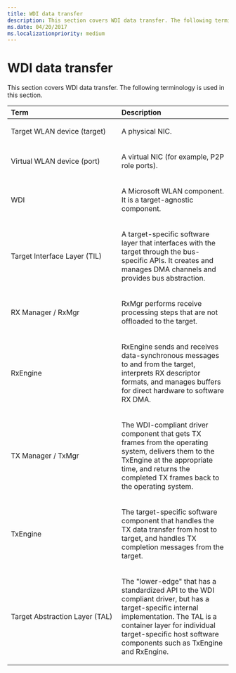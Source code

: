 ```yaml
---
title: WDI data transfer
description: This section covers WDI data transfer. The following terminology is used in this section.
ms.date: 04/20/2017
ms.localizationpriority: medium
---
```


# WDI data transfer


This section covers WDI data transfer. The following terminology is used in this section.

<table>
<colgroup>
<col width="50%" />
<col width="50%" />
</colgroup>
<thead>
<tr class="header">
<th align="left">Term</th>
<th align="left">Description</th>
</tr>
</thead>
<tbody>
<tr class="odd">
<td align="left"><p>Target WLAN device (target)</p></td>
<td align="left"><p>A physical NIC.</p></td>
</tr>
<tr class="even">
<td align="left"><p>Virtual WLAN device (port)</p></td>
<td align="left"><p>A virtual NIC (for example, P2P role ports).</p></td>
</tr>
<tr class="odd">
<td align="left"><p>WDI</p></td>
<td align="left"><p>A Microsoft WLAN component. It is a target-agnostic component.</p></td>
</tr>
<tr class="even">
<td align="left"><p><a href="" id="target-interface-layer---til-"></a>Target Interface Layer (TIL)</p></td>
<td align="left"><p>A target-specific software layer that interfaces with the target through the bus-specific APIs. It creates and manages DMA channels and provides bus abstraction.</p></td>
</tr>
<tr class="odd">
<td align="left"><p>RX Manager / RxMgr</p></td>
<td align="left"><p>RxMgr performs receive processing steps that are not offloaded to the target.</p></td>
</tr>
<tr class="even">
<td align="left"><p>RxEngine</p></td>
<td align="left"><p>RxEngine sends and receives data-synchronous messages to and from the target, interprets RX descriptor formats, and manages buffers for direct hardware to software RX DMA.</p></td>
</tr>
<tr class="odd">
<td align="left"><p> TX Manager / TxMgr</p></td>
<td align="left"><p>The WDI-compliant driver component that gets TX frames from the operating system, delivers them to the TxEngine at the appropriate time, and returns the completed TX frames back to the operating system.</p></td>
</tr>
<tr class="even">
<td align="left"><p> TxEngine</p></td>
<td align="left"><p>The target-specific software component that handles the TX data transfer from host to target, and handles TX completion messages from the target.</p></td>
</tr>
<tr class="odd">
<td align="left"><p>Target Abstraction Layer (TAL)</p></td>
<td align="left"><p>The "lower-edge" that has a standardized API to the WDI compliant driver, but has a target-specific internal implementation. The TAL is a container layer for individual target-specific host software components such as TxEngine and RxEngine.</p></td>
</tr>
</tbody>
</table>

 

 

 






